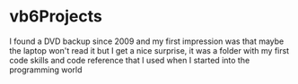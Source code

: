 # vb6Projects
I found a DVD backup since 2009 and my first impression was that maybe the laptop won't read it but I get a nice surprise, it was a folder with my first code skills and code reference that I used when I started into the programming world
